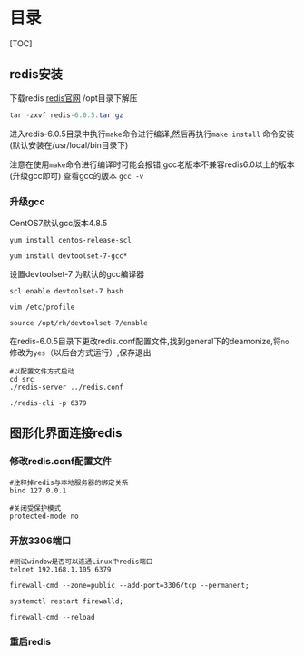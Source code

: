 # 目录

[TOC]

## redis安装

下载redis [redis官网](http://www.redis.io)  /opt目录下解压

```java
tar -zxvf redis-6.0.5.tar.gz
```

进入redis-6.0.5目录中执行`make`命令进行编译,然后再执行`make install` 命令安装(默认安装在/usr/local/bin目录下)

注意在使用`make`命令进行编译时可能会报错,gcc老版本不兼容redis6.0以上的版本(升级gcc即可) 查看gcc的版本 `gcc -v`

### 升级gcc

CentOS7默认gcc版本4.8.5

```shell
yum install centos-release-scl
```

```shell
yum install devtoolset-7-gcc*
```

设置devtoolset-7 为默认的gcc编译器

```shell
scl enable devtoolset-7 bash
```

```shell
vim /etc/profile
```

```shell
source /opt/rh/devtoolset-7/enable
```

在redis-6.0.5目录下更改redis.conf配置文件,找到general下的deamonize,将`no`修改为`yes`（以后台方式运行）,保存退出

```mysql
#以配置文件方式启动
cd src
./redis-server ../redis.conf
```

```mysql
./redis-cli -p 6379
```

## 图形化界面连接redis

### 修改redis.conf配置文件

```properties
#注释掉redis与本地服务器的绑定关系
bind 127.0.0.1
```

```properties
#关闭受保护模式
protected-mode no
```

### 开放3306端口

```shell
#测试window是否可以连通Linux中redis端口
telnet 192.168.1.105 6379
```

```shell
firewall-cmd --zone=public --add-port=3306/tcp --permanent;
```

```shell
systemctl restart firewalld;
```

```shell
firewall-cmd --reload
```

### 重启redis